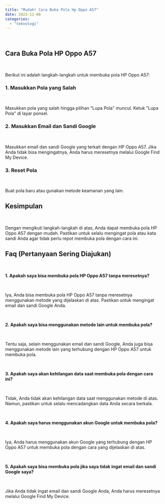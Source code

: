 ```yaml
---
title: "Mudah! Cara Buka Pola Hp Oppo A57"
date: 2023-11-08
categories: 
  - "teknologi"
---
```


 

## Cara Buka Pola HP Oppo A57

 

Berikut ini adalah langkah-langkah untuk membuka pola HP Oppo A57:

### 1\. Masukkan Pola yang Salah

 

Masukkan pola yang salah hingga pilihan "Lupa Pola" muncul. Ketuk "Lupa Pola" di layar ponsel.

### 2\. Masukkan Email dan Sandi Google

 

Masukkan email dan sandi Google yang terkait dengan HP Oppo A57. Jika Anda tidak bisa mengingatnya, Anda harus meresetnya melalui Google Find My Device.

### 3\. Reset Pola

 

Buat pola baru atau gunakan metode keamanan yang lain.

## Kesimpulan

 

Dengan mengikuti langkah-langkah di atas, Anda dapat membuka pola HP Oppo A57 dengan mudah. Pastikan untuk selalu mengingat pola atau kata sandi Anda agar tidak perlu repot membuka pola dengan cara ini.

## Faq (Pertanyaan Sering Diajukan)

 

**1\. Apakah saya bisa membuka pola HP Oppo A57 tanpa meresetnya?**

 

Iya, Anda bisa membuka pola HP Oppo A57 tanpa meresetnya menggunakan metode yang dijelaskan di atas. Pastikan untuk mengingat email dan sandi Google Anda.

 

**2\. Apakah saya bisa menggunakan metode lain untuk membuka pola?**

 

Tentu saja, selain menggunakan email dan sandi Google, Anda juga bisa menggunakan metode lain yang terhubung dengan HP Oppo A57 untuk membuka pola.

 

**3\. Apakah saya akan kehilangan data saat membuka pola dengan cara ini?**

 

Tidak, Anda tidak akan kehilangan data saat menggunakan metode di atas. Namun, pastikan untuk selalu mencadangkan data Anda secara berkala.

 

**4\. Apakah saya harus menggunakan akun Google untuk membuka pola?**

 

Iya, Anda harus menggunakan akun Google yang terhubung dengan HP Oppo A57 untuk membuka pola dengan cara yang dijelaskan di atas.

 

**5\. Apakah saya bisa membuka pola jika saya tidak ingat email dan sandi Google saya?**

 

Jika Anda tidak ingat email dan sandi Google Anda, Anda harus meresetnya melalui Google Find My Device.
